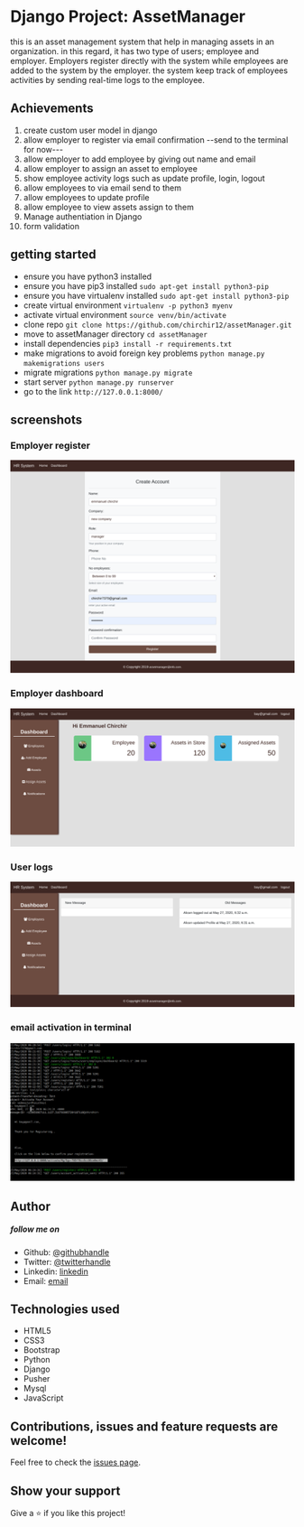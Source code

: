 #  Django Project: AssetManager
this is an asset management system that help in managing assets in an organization. in this regard, it has two type of users; employee and employer. Employers register directly with the system while employees are added to the system by the employer. the system keep track of employees activities by sending real-time logs to the employee. 

## Achievements
1. create custom user model in django
2. allow employer to register via email confirmation --send to the terminal for now---
3. allow employer to add employee by giving out name and email
4. allow employer to assign an asset to employee 
5. show employee activity logs such as update profile, login, logout
6. allow employees to via email send to them
7. allow employees to update profile 
8. allow employee to view assets assign to them
9. Manage authentiation in Django
10. form validation


## getting started
* ensure you have python3 installed
* ensure you have pip3 installed `sudo apt-get install python3-pip`
* ensure you have virtualenv installed `sudo apt-get install python3-pip`
* create virtual environment `virtualenv -p python3 myenv`
* activate virtual environment `source venv/bin/activate`
* clone repo `git clone https://github.com/chirchir12/assetManager.git`
* move to assetManager directory `cd assetManager`
* install dependencies `pip3 install -r requirements.txt`
* make migrations to avoid foreign key problems `python manage.py makemigrations users`
* migrate migrations `python manage.py migrate`
* start server `python manage.py runserver`
* go to the link `http://127.0.0.1:8000/`


## screenshots

### Employer register

![screenshot](screenshots/register.png)

### Employer dashboard 

![screenshot](screenshots/dashboard.png)

### User logs
![screenshot](screenshots/logs.png)

### email activation in terminal
![screenshot](screenshots/email.png)
## Author

##### follow me on

- Github: [@githubhandle](https://github.com/chirchir12)
- Twitter: [@twitterhandle](https://twitter.com/shadochir)
- Linkedin: [linkedin](https://www.linkedin.com/in/emmanuel-chirchir/)
- Email: [email](chirchir7370@gmail.com)

## Technologies used
* HTML5
* CSS3
* Bootstrap
* Python
* Django
* Pusher
* Mysql
* JavaScript

## Contributions, issues and feature requests are welcome!

Feel free to check the [issues page](issues/).

## Show your support

Give a ⭐️ if you like this project!

